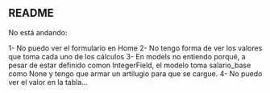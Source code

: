 ## README ##

No está andando:

1- No puedo ver el formulario en Home
2- No tengo forma de ver los valores que toma cada uno de los cálculos
3- En models no entiendo porqué, a pesar de estar definido comon IntegerField, el modelo toma salario_base como None y tengo que armar un artilugio para que se cargue.
4- No puedo ver el valor en la tabla...